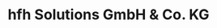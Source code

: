 ---
title: "hfh Solutions GmbH & Co. KG"
url: /beckum/hfh-solutions-gmbh-und-co-kg/
shop: Elektronik
---